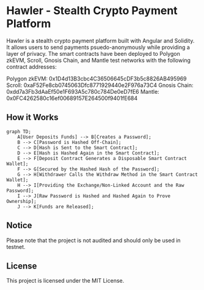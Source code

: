 # Hawler - Stealth Crypto Payment Platform

Hawler is a stealth crypto payment platform built with Angular and Solidity. It allows users to send payments psuedo-anonymously while providing a layer of privacy. The smart contracts have been deployed to Polygon zkEVM, Scroll, Gnosis Chain, and Mantle test networks with the following contract addresses:

Polygon zkEVM: 0x1D4d13B3cbc4C36506645cDF3b5c8826AB495969
Scroll: 0xaF52Fe8cb0745063Dfc8771929440e2F976a73C4
Gnosis Chain: 0xdd7a3Fb3dAaEf50e1F693A5c780c784De0eD7fE6
Mantle: 0x0FC4262580c16ef00689157E264500f9401fE684

## How it Works
```mermaid
graph TD;
    A[User Deposits Funds] --> B[Creates a Password];
    B --> C[Password is Hashed Off-Chain];
    C --> D[Hash is Sent to the Smart Contract];
    D --> E[Hash is Hashed Again in the Smart Contract];
    E --> F[Deposit Contract Generates a Disposable Smart Contract Wallet];
    F --> G[Secured by the Hashed Hash of the Password];
    G --> H[Withdrawer Calls the Withdraw Method in the Smart Contract Wallet];
    H --> I[Providing the Exchange/Non-Linked Account and the Raw Password];
    I --> J[Raw Password is Hashed and Hashed Again to Prove Ownership];
    J --> K[Funds are Released];
```

## Notice
Please note that the project is not audited and should only be used in testnet.

## License
This project is licensed under the MIT License.
